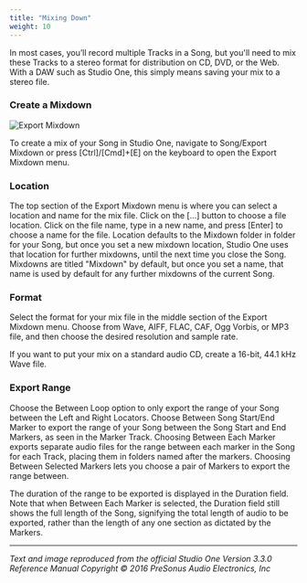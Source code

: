 ```yaml
---
title: "Mixing Down"
weight: 10
---
```


<!-- # Mixing Down -->

In most cases, you’ll record multiple Tracks in a Song, but you'll need to mix these Tracks to a stereo format for distribution on CD, DVD, or the Web. With a DAW such as Studio One, this simply means saving your mix to a stereo file.

### Create a Mixdown

![Export Mixdown](/images/ExportMixdown_258x509.png)

To create a mix of your Song in Studio One, navigate to Song/Export Mixdown or press [Ctrl]/[Cmd]+[E] on the keyboard to open the Export Mixdown menu.

### Location

The top section of the Export Mixdown menu is where you can select a location and name for the mix file. Click on the [...] button to choose a file location. Click on the file name, type in a new name, and press [Enter] to choose a name for the file. Location defaults to the Mixdown folder in folder for your Song, but once you set a new mixdown location, Studio One uses that location for further mixdowns, until the next time you close the Song. Mixdowns are titled "Mixdown" by default, but once you set a name, that name is used by default for any further mixdowns of the current Song.

### Format

Select the format for your mix file in the middle section of the Export Mixdown menu. Choose from Wave, AIFF, FLAC, CAF, Ogg Vorbis, or MP3 file, and then choose the desired resolution and sample rate.

If you want to put your mix on a standard audio CD, create a 16-bit, 44.1 kHz Wave file.

### Export Range

Choose the Between Loop option to only export the range of your Song between the Left and Right Locators. Choose Between Song Start/End Marker to export the range of your Song between the Song Start and End Markers, as seen in the Marker Track. Choosing Between Each Marker exports separate audio files for the range between each marker in the Song for each Track, placing them in folders named after the markers. Choosing Between Selected Markers lets you choose a pair of Markers to export the range between.

The duration of the range to be exported is displayed in the Duration field. Note that when Between Each Marker is selected, the Duration field still shows the full length of the Song, signifying the total length of audio to be exported, rather than the length of any one section as dictated by the Markers.

---

_Text and image reproduced from the official Studio One Version 3.3.0 Reference Manual_
_Copyright © 2016 PreSonus Audio Electronics, Inc_
